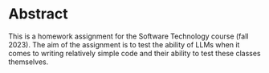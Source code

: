 # Abstract
This is a homework assignment for the Software Technology course (fall 2023). The aim of the assignment is to test the ability of LLMs when it comes to writing relatively simple code and their ability to test these classes themselves.
